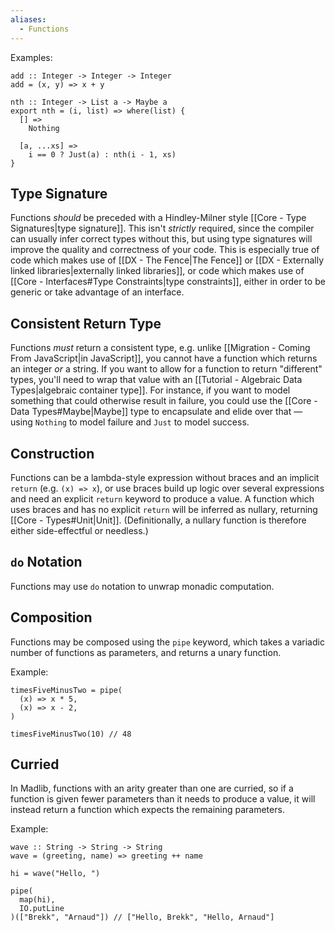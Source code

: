 ```yaml
---
aliases:
  - Functions
---
```

Examples:
```
add :: Integer -> Integer -> Integer
add = (x, y) => x + y

nth :: Integer -> List a -> Maybe a
export nth = (i, list) => where(list) {
  [] =>
    Nothing

  [a, ...xs] =>
    i == 0 ? Just(a) : nth(i - 1, xs)
}
```

## Type Signature

Functions _should_ be preceded with a Hindley-Milner style [[Core - Type Signatures|type signature]]. This isn't _strictly_ required, since the compiler can usually infer correct types without this, but using type signatures will improve the quality and correctness of your code. This is especially true of code which makes use of [[DX - The Fence|The Fence]] or [[DX - Externally linked libraries|externally linked libraries]], or code which makes use of [[Core - Interfaces#Type Constraints|type constraints]], either in order to be generic or take advantage of an interface.

## Consistent Return Type

Functions _must_ return a consistent type, e.g. unlike [[Migration - Coming From JavaScript|in JavaScript]], you cannot have a function which returns an integer _or_ a string. If you want to allow for a function to return "different" types, you'll need to wrap that value with an [[Tutorial - Algebraic Data Types|algebraic container type]]. For instance, if you want to model something that could otherwise result in failure, you could use the [[Core - Data Types#Maybe|Maybe]] type to encapsulate and elide over that — using `Nothing` to model failure and `Just` to model success.

## Construction

Functions can be a lambda-style expression without braces and an implicit `return`  (e.g. `(x) => x`), or use braces build up logic over several expressions and need an explicit `return` keyword to produce a value. A function which uses braces and has no explicit `return` will be inferred as nullary, returning [[Core - Types#Unit|Unit]]. (Definitionally, a nullary function is therefore either side-effectful or needless.)

## `do` Notation

Functions may use `do` notation to unwrap monadic computation.
## Composition

Functions may be composed using the `pipe` keyword, which takes a variadic number of functions as parameters, and returns a unary function.

Example:
```
timesFiveMinusTwo = pipe(
  (x) => x * 5,
  (x) => x - 2,
)

timesFiveMinusTwo(10) // 48
```

## Curried

In Madlib, functions with an arity greater than one are curried, so if a function is given fewer parameters than it needs to produce a value, it will instead return a function which expects the remaining parameters.

Example:
```
wave :: String -> String -> String
wave = (greeting, name) => greeting ++ name

hi = wave("Hello, ")

pipe(
  map(hi),
  IO.putLine
)(["Brekk", "Arnaud"]) // ["Hello, Brekk", "Hello, Arnaud"]
```